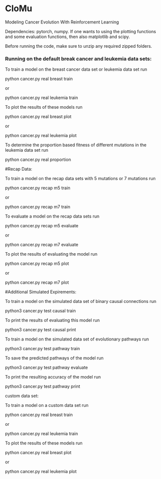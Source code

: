 # CloMu
Modeling Cancer Evolution With Reinforcement Learning

Dependencies:
pytorch, numpy. 
If one wants to using the plotting functions and some evaluation functions, then also matplotlib and scipy. 

Before running the code, make sure to unzip any required zipped folders. 



### Running on the default break cancer and leukemia data sets:

To train a model on the breast cancer data set or leukemia data set run

python cancer.py real breast train

or 

python cancer.py real leukemia train




To plot the results of these models run

python cancer.py real breast plot

or

python cancer.py real leukemia plot



To determine the proportion based fitness of different mutations in the leukemia data set run 


python cancer.py real proportion


#Recap Data:


To train a model on the recap data sets with 5 mutations or 7 mutations run

python cancer.py recap m5 train

or

python cancer.py recap m7 train


To evaluate a model on the recap data sets run

python cancer.py recap m5 evaluate

or 

python cancer.py recap m7 evaluate


To plot the results of evaluating the model run

python cancer.py recap m5 plot

or 

python cancer.py recap m7 plot



#Additional Simulated Expirements:


To train a model on the simulated data set of binary causal connections run

python3 cancer.py test causal train

To print the results of evaluating this model run

python3 cancer.py test causal print


To train a model on the simulated data set of evolutionary pathways run

python3 cancer.py test pathway train

To save the predicted pathways of the model run

python3 cancer.py test pathway evaluate

To print the resulting accuracy of the model run

python3 cancer.py test pathway print


custom data set:

To train a model on a custom data set run

python cancer.py real breast train

or 

python cancer.py real leukemia train




To plot the results of these models run

python cancer.py real breast plot

or

python cancer.py real leukemia plot




